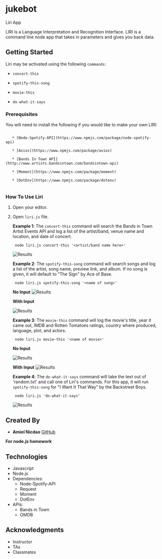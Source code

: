 # jukebot

Liri App

LIRI is a Language Interpretation and Recognition Interface. LIRI is a command line node app that takes in parameters and gives you back data.

## Getting Started

Liri may be activated using the following `commands`:

  * `concert-this`

   * `spotify-this-song`

   * `movie-this`

   * `do-what-it-says`

### Prerequisites

You will need to install the following if you would like to make your own LIRI:

```

   * [Node-Spotify-API](https://www.npmjs.com/package/node-spotify-api)

   * [Axios](https://www.npmjs.com/package/axios)

   * [Bands In Town API](http://www.artists.bandsintown.com/bandsintown-api)

   * [Moment](https://www.npmjs.com/package/moment)

   * [DotEnv](https://www.npmjs.com/package/dotenv)
   
```

### How To Use Liri

1. Open your editor.
2. Open `liri.js` file. 

    **Example 1**: The `concert-this` command will search the Bands in Town Artist Events API and log a list of the artist/band, venue name and location, and date of concert. 
    
        node liri.js concert-this '<artist/band name here>'

    ![Results](concert-this.PNG)

    **Example 2**: The `spotify-this-song` command will search songs and log a list of the artist, song name, preview link, and album. If no song is given, it will default to "The Sign" by Ace of Base.
    
        node liri.js spotify-this-song '<name of song>'

    **No Input**
    ![Results](spotify-this-song-no-input.PNG)

    **With Input**

    ![Results](spotify-this-song-with-input.PNG)

    **Example 3**: The `movie-this` command will log the movie's title, year it came out, IMDB and Rotten Tomatoes ratings, country where produced, language, plot, and actors. 
    
        node liri.js movie-this '<name of movie>'

    **No Input**
    
    ![Results](movie-this-no-input.PNG)

    **With Input**
    ![Results](movie-this-with-input.PNG)


    **Example 4**: The `do-what-it-says` command will take the text out of 'random.txt' and call one of Liri's commands. For this app, it will run ```spotify-this-song``` for "I Want It That Way" by the Backstreet Boys.
        
        node liri.js 'do-what-it-says'

    ![Results](do-what-it-says.PNG)

## Created By

* **Amiel Nicdao** [GitHub](https://github.com/amielnicdao/jukebot)

**For node.js homework**

## Technologies

* Javascript
* Node.js
* Dependencies:
    * Node-Spotify-API
    * Request
    * Moment
    * DotEnv
* APIs:
    * Bands in Town
    * OMDB

## Acknowledgments

* Instructor
* TAs
* Classmates
